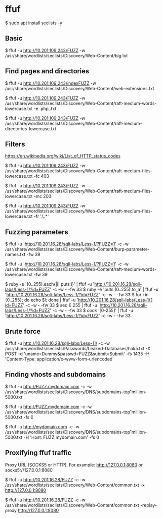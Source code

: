 # ffuf 

$ sudo apt install seclists -y

## Basic

$ ffuf -u http://10.201.109.243/FUZZ -w /usr/share/wordlists/seclists/Discovery/Web-Content/big.txt

## Find pages and directories

$ ffuf -u http://10.201.109.243/indexFUZZ -w /usr/share/wordlists/seclists/Discovery/Web-Content/web-extensions.txt

$ ffuf -u http://10.201.109.243/FUZZ -w /usr/share/wordlists/seclists/Discovery/Web-Content/raft-medium-words-lowercase.txt -e .php,.txt

$ ffuf -u http://10.201.109.243/FUZZ -w /usr/share/wordlists/seclists/Discovery/Web-Content/raft-medium-directories-lowercase.txt

## Filters

https://en.wikipedia.org/wiki/List_of_HTTP_status_codes

$ ffuf -u http://10.201.109.243/FUZZ -w /usr/share/wordlists/seclists/Discovery/Web-Content/raft-medium-files-lowercase.txt -fc 403

$ ffuf -u http://10.201.109.243/FUZZ -w /usr/share/wordlists/seclists/Discovery/Web-Content/raft-medium-files-lowercase.txt -mc 200

$ ffuf -u http://10.201.109.243/FUZZ -w /usr/share/wordlists/seclists/Discovery/Web-Content/raft-medium-files-lowercase.txt -fr '/\..*'

## Fuzzing parameters

$ ffuf -u 'http://10.201.16.28/sqli-labs/Less-1/?FUZZ=1' -c -w /usr/share/wordlists/seclists/Discovery/Web-Content/burp-parameter-names.txt -fw 39

$ ffuf -u 'http://10.201.16.28/sqli-labs/Less-1/?FUZZ=1' -c -w /usr/share/wordlists/seclists/Discovery/Web-Content/raft-medium-words-lowercase.txt -fw 39

$ ruby -e '(0..255).each{|i| puts i}' | ffuf -u 'http://10.201.16.28/sqli-labs/Less-1/?id=FUZZ' -c -w - -fw 33
$ ruby -e 'puts (0..255).to_a' | ffuf -u 'http://10.201.16.28/sqli-labs/Less-1/?id=FUZZ' -c -w - -fw 33
$ for i in {0..255}; do echo $i; done | ffuf -u 'http://10.201.16.28/sqli-labs/Less-1/?id=FUZZ' -c -w - -fw 33
$ seq 0 255 | ffuf -u 'http://10.201.16.28/sqli-labs/Less-1/?id=FUZZ' -c -w - -fw 33
$ cook '[0-255]' | ffuf -u 'http://10.201.16.28/sqli-labs/Less-1/?id=FUZZ' -c -w - -fw 33

## Brute force

$ ffuf -u http://10.201.16.28/sqli-labs/Less-11/ -c -w /usr/share/wordlists/seclists/Passwords/Leaked-Databases/hak5.txt -X POST -d 'uname=Dummy&passwd=FUZZ&submit=Submit' -fs 1435 -H 'Content-Type: application/x-www-form-urlencoded' 

## Finding vhosts and subdomains

$ ffuf -u http://FUZZ.mydomain.com -c -w /usr/share/wordlists/seclists/Discovery/DNS/subdomains-top1million-5000.txt

$ ffuf -u http://FUZZ.mydomain.com -c -w /usr/share/wordlists/seclists/Discovery/DNS/subdomains-top1million-5000.txt -fs 0

$ ffuf -u http://mydomain.com -c -w /usr/share/wordlists/seclists/Discovery/DNS/subdomains-top1million-5000.txt -H 'Host: FUZZ.mydomain.com' -fs 0

## Proxifying ffuf traffic
 
Proxy URL (SOCKS5 or HTTP). For example: http://127.0.0.1:8080 or socks5://127.0.0.1:8080

$ ffuf -u http://10.201.16.28/FUZZ -c -w /usr/share/wordlists/seclists/Discovery/Web-Content/common.txt -x http://127.0.0.1:8080

$ ffuf -u http://10.201.16.28/FUZZ -c -w /usr/share/wordlists/seclists/Discovery/Web-Content/common.txt -replay-proxy http://127.0.0.1:8080
